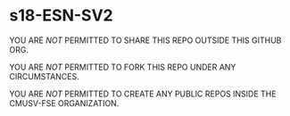 # s18-ESN-SV2
YOU ARE *NOT* PERMITTED TO SHARE THIS REPO OUTSIDE THIS GITHUB ORG.

YOU ARE *NOT* PERMITTED TO FORK THIS REPO UNDER ANY CIRCUMSTANCES.

YOU ARE *NOT* PERMITTED TO CREATE ANY PUBLIC REPOS INSIDE THE CMUSV-FSE ORGANIZATION. 

